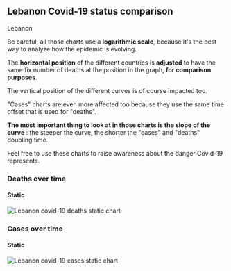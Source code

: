 ## Lebanon Covid-19 status comparison 

Lebanon



Be careful, all those charts use a **logarithmic scale**, because it's the best way to analyze how the epidemic is evolving.
 
The **horizontal position** of the different countries is **adjusted** to have the same fix number of deaths at the position in the graph, **for comparison purposes**.

The vertical position of the different curves is of course impacted too.

"Cases" charts are even more affected too because they use the same time offset that is used for "deaths".

**The most important thing to look at in those charts is the slope of the curve** : the steeper the curve, the shorter the "cases" and "deaths" doubling time.

Feel free to use these charts to raise awareness about the danger Covid-19 represents. 


 
### Deaths over time
 
#### Static
![Lebanon covid-19 deaths static chart](https://raw.githubusercontent.com/madlag/coronavirus_study/master/notebooks/graphs/2020-03-27/countries/Lebanon/2020-03-27_Lebanon_deaths.png "Lebanon covid-19 deaths static chart")   

 
### Cases over time
 
#### Static
![Lebanon covid-19 cases static chart](https://raw.githubusercontent.com/madlag/coronavirus_study/master/notebooks/graphs/2020-03-27/countries/Lebanon/2020-03-27_Lebanon_cases.png "Lebanon covid-19 cases static chart")   

